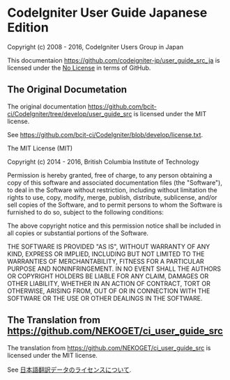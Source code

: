 # CodeIgniter User Guide Japanese Edition

Copyright (c) 2008 - 2016, CodeIgniter Users Group in Japan

This documentaion <https://github.com/codeigniter-jp/user_guide_src_ja> is licensed under the [No License](http://choosealicense.com/no-license/) in terms of GitHub.

## The Original Documetation

The original documentation <https://github.com/bcit-ci/CodeIgniter/tree/develop/user_guide_src> is licensed under the MIT license.

See <https://github.com/bcit-ci/CodeIgniter/blob/develop/license.txt>.

The MIT License (MIT)

Copyright (c) 2014 - 2016, British Columbia Institute of Technology

Permission is hereby granted, free of charge, to any person obtaining a copy
of this software and associated documentation files (the "Software"), to deal
in the Software without restriction, including without limitation the rights
to use, copy, modify, merge, publish, distribute, sublicense, and/or sell
copies of the Software, and to permit persons to whom the Software is
furnished to do so, subject to the following conditions:

The above copyright notice and this permission notice shall be included in
all copies or substantial portions of the Software.

THE SOFTWARE IS PROVIDED "AS IS", WITHOUT WARRANTY OF ANY KIND, EXPRESS OR
IMPLIED, INCLUDING BUT NOT LIMITED TO THE WARRANTIES OF MERCHANTABILITY,
FITNESS FOR A PARTICULAR PURPOSE AND NONINFRINGEMENT. IN NO EVENT SHALL THE
AUTHORS OR COPYRIGHT HOLDERS BE LIABLE FOR ANY CLAIM, DAMAGES OR OTHER
LIABILITY, WHETHER IN AN ACTION OF CONTRACT, TORT OR OTHERWISE, ARISING FROM,
OUT OF OR IN CONNECTION WITH THE SOFTWARE OR THE USE OR OTHER DEALINGS IN
THE SOFTWARE.

## The Translation from <https://github.com/NEKOGET/ci_user_guide_src>

The translation from <https://github.com/NEKOGET/ci_user_guide_src> is licensed under the MIT license.

See [日本語翻訳データのライセンスについて](https://github.com/NEKOGET/ci_user_guide_src/wiki/%E6%97%A5%E6%9C%AC%E8%AA%9E%E7%89%88%E5%9F%B7%E7%AD%86%E5%9F%BA%E6%BA%96#%E6%97%A5%E6%9C%AC%E8%AA%9E%E7%BF%BB%E8%A8%B3%E3%83%87%E3%83%BC%E3%82%BF%E3%81%AE%E3%83%A9%E3%82%A4%E3%82%BB%E3%83%B3%E3%82%B9%E3%81%AB%E3%81%A4%E3%81%84%E3%81%A6).
